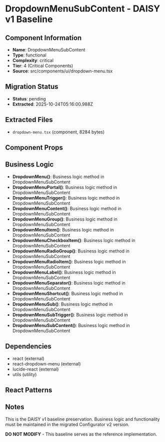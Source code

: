 # DropdownMenuSubContent - DAISY v1 Baseline

## Component Information

- **Name**: DropdownMenuSubContent
- **Type**: functional
- **Complexity**: critical
- **Tier**: 4 (Critical Components)
- **Source**: src/components/ui/dropdown-menu.tsx

## Migration Status

- **Status**: pending
- **Extracted**: 2025-10-24T05:16:00.988Z

## Extracted Files

- `dropdown-menu.tsx` (component, 8284 bytes)

## Component Props



## Business Logic

- **DropdownMenu()**: Business logic method in DropdownMenuSubContent
- **DropdownMenuPortal()**: Business logic method in DropdownMenuSubContent
- **DropdownMenuTrigger()**: Business logic method in DropdownMenuSubContent
- **DropdownMenuContent()**: Business logic method in DropdownMenuSubContent
- **DropdownMenuGroup()**: Business logic method in DropdownMenuSubContent
- **DropdownMenuItem()**: Business logic method in DropdownMenuSubContent
- **DropdownMenuCheckboxItem()**: Business logic method in DropdownMenuSubContent
- **DropdownMenuRadioGroup()**: Business logic method in DropdownMenuSubContent
- **DropdownMenuRadioItem()**: Business logic method in DropdownMenuSubContent
- **DropdownMenuLabel()**: Business logic method in DropdownMenuSubContent
- **DropdownMenuSeparator()**: Business logic method in DropdownMenuSubContent
- **DropdownMenuShortcut()**: Business logic method in DropdownMenuSubContent
- **DropdownMenuSub()**: Business logic method in DropdownMenuSubContent
- **DropdownMenuSubTrigger()**: Business logic method in DropdownMenuSubContent
- **DropdownMenuSubContent()**: Business logic method in DropdownMenuSubContent

## Dependencies

- react (external)
- react-dropdown-menu (external)
- lucide-react (external)
- utils (utility)

## React Patterns



## Notes

This is the DAISY v1 baseline preservation. Business logic and functionality
must be maintained in the migrated Configurator v2 version.

**DO NOT MODIFY** - This baseline serves as the reference implementation.
